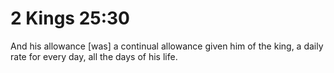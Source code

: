 # 2 Kings 25:30

And his allowance [was] a continual allowance given him of the king, a daily rate for every day, all the days of his life.